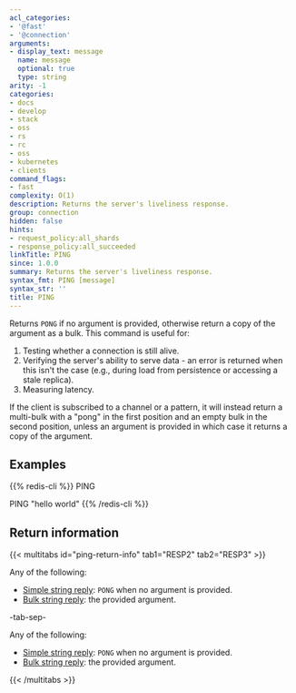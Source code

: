 ```yaml
---
acl_categories:
- '@fast'
- '@connection'
arguments:
- display_text: message
  name: message
  optional: true
  type: string
arity: -1
categories:
- docs
- develop
- stack
- oss
- rs
- rc
- oss
- kubernetes
- clients
command_flags:
- fast
complexity: O(1)
description: Returns the server's liveliness response.
group: connection
hidden: false
hints:
- request_policy:all_shards
- response_policy:all_succeeded
linkTitle: PING
since: 1.0.0
summary: Returns the server's liveliness response.
syntax_fmt: PING [message]
syntax_str: ''
title: PING
---
```

Returns `PONG` if no argument is provided, otherwise return a copy of the
argument as a bulk.
This command is useful for:
1. Testing whether a connection is still alive.
1. Verifying the server's ability to serve data - an error is returned when this isn't the case (e.g., during load from persistence or accessing a stale replica).
1. Measuring latency.

If the client is subscribed to a channel or a pattern, it will instead return a
multi-bulk with a "pong" in the first position and an empty bulk in the second
position, unless an argument is provided in which case it returns a copy
of the argument.

## Examples

{{% redis-cli %}}
PING

PING "hello world"
{{% /redis-cli %}}

## Return information

{{< multitabs id="ping-return-info" 
    tab1="RESP2" 
    tab2="RESP3" >}}

Any of the following:
* [Simple string reply](../../develop/reference/protocol-spec#simple-strings): `PONG` when no argument is provided.
* [Bulk string reply](../../develop/reference/protocol-spec#bulk-strings): the provided argument.

-tab-sep-

Any of the following:
* [Simple string reply](../../develop/reference/protocol-spec#simple-strings): `PONG` when no argument is provided.
* [Bulk string reply](../../develop/reference/protocol-spec#bulk-strings): the provided argument.

{{< /multitabs >}}
